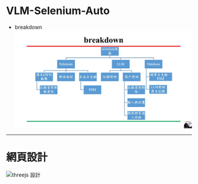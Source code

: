 ﻿# VLM-Selenium-Auto
- breakdown
![Breakdown](project/image/breakdown.jpg)
---
# 網頁設計
![threejs 設計](https://github.com/user-attachments/assets/372024e4-157a-4212-b2b5-b239d8f0abd1)
